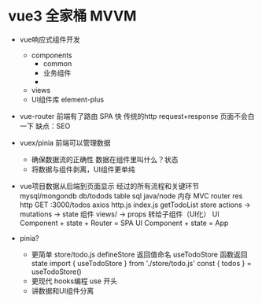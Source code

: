 # vue3 全家桶  MVVM

- vue响应式组件开发
    - components
        - common
        - 业务组件
        - 
    - views 
    - UI组件库 element-plus
- vue-router
    前端有了路由
    SPA 快 传统的http request+response 页面不会白一下
    缺点：SEO

- vuex/pinia
    前端可以管理数据
    - 确保数据流的正确性
        数据在组件里叫什么？状态
    - 将数据与组件剥离，UI组件更单纯

- vue项目数据从后端到页面显示   经过的所有流程和关键环节
    mysql/mongondb db/todods table
    sql
    java/node 内存  MVC
    router
    res
    http GET :3000/todos
    axios http.js index.js getTodoList
    store actions -> mutations -> state
    组件 views/ -> props 转给子组件（UI化）
    UI Component + state + Router = SPA
    UI Component + state = App

- pinia?
    - 更简单
        store/todo.js defineStore 返回值命名 useTodoStore
        函数返回state 
        import { useTodoStore } from './store/todo.js'
        const { todos } = useTodoStore()
    - 更现代
        hooks编程 use 开头
    - 讲数据和UI组件分离